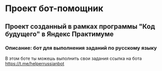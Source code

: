 # Проект бот-помощник
## Проект созданный в рамках программы "Код будущего" в Яндекс Практимуме
### Описание: бот для выполнения заданий по русскому языку
В этом боте ты можешь выполнить свои задания
ссылка на бота https://t.me/helperrussianbot
